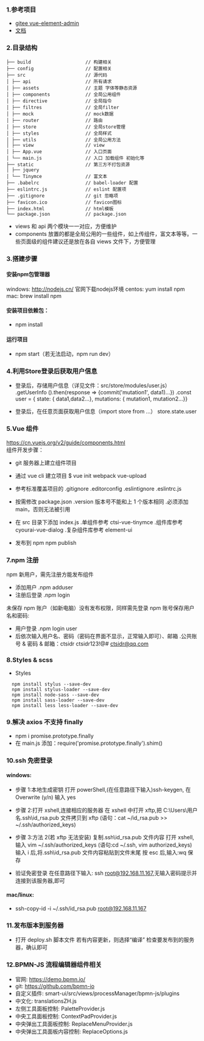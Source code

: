 ### 1.参考项目

- [gitee vue-element-admin](https://gitee.com/mirrors/vue-element-admin)
- [文档](https://panjiachen.github.io/vue-element-admin-site/#/zh-cn/README)

### 2.目录结构

```shell
├── build                    // 构建相关
├── config                   // 配置相关
├── src                      // 源代码
│ ├── api                    // 所有请求
│ ├── assets                 // 主题 字体等静态资源
│ ├── components             // 全局公用组件
│ ├── directive              // 全局指令
│ ├── filtres                // 全局filter
│ ├── mock                   // mock数据
│ ├── router                 // 路由
│ ├── store                  // 全局store管理
│ ├── styles                 // 全局样式
│ ├── utils                  // 全局公用方法
│ ├── view                   // view
│ ├── App.vue                // 入口页面
│ └── main.js                // 入口 加载组件 初始化等
├── static                   // 第三方不打包资源
│ ├── jquery
│ └── Tinymce                // 富文本
├── .babelrc                 // babel-loader 配置
├── eslintrc.js              // eslint 配置项
├── .gitignore               // git 忽略项
├── favicon.ico              // favicon图标
├── index.html               // html模板
└── package.json             // package.json
```

- views 和 api 两个模块一一对应，方便维护
- components 放置的都是全局公用的一些组件，如上传组件，富文本等等。一些页面级的组件建议还是放在各自 views 文件下，方便管理

### 3.搭建步骤
#### 安装npm包管理器
windows: http://nodejs.cn/ 官网下载nodejs环境
centos: yum install npm
mac: brew install npm
#### 安装项目依赖包：
- npm install

#### 运行项目
- npm start（若无法启动，npm run dev）


### 4.利用Store登录后获取用户信息

- 登录后，存储用户信息（详见文件：src/store/modules/user.js）
  .getUserInfo ().then(response => {commit('mutation1', data1)...})
  .const user = { state: { data1,data2...}, mutations: { mutation1, mutation2...}}

- 登录后，在任意页面获取用户信息（import store from ...）
  store.state.user

### 5.Vue 组件

https://cn.vuejs.org/v2/guide/components.html  
组件开发步骤：

- git 服务器上建立组件项目
- 通过 vue cli 建立项目
  $ vue init webpack vue-upload
- 参考标准覆盖项目的
  .gitignore
  .editorconfig
  .eslintignore
  .eslintrc.js

- 按需修改 package.json
  .version 版本号不能和上 1 个版本相同
  .必须添加 main，否则无法被引用

- 在 src 目录下添加 index.js
  .单组件参考 ctsi-vue-tinymce
  .组件库参考 cyourai-vue-dialog
  .复杂组件库参考 element-ui

- 发布到 npm
  npm publish

### 7.npm 注册

npm 新用户，需先注册方能发布组件

- 添加用户
  .npm adduser
- 注册后登录
  .npm login

未保存 npm 账户（如新电脑）没有发布权限，同样需先登录 npm 账号保存用户名和密码:

- 用户登录
  .npm login user
- 后依次输入用户名、密码（密码在界面不显示，正常输入即可）、邮箱
  .公共账号 & 密码 & 邮箱：ctsidr ctsidr123!@# ctsidr@qq.com

### 8.Styles & scss

- Styles
```
  npm install stylus --save-dev
  npm install stylus-loader --save-dev
  npm install node-sass --save-dev
  npm install sass-loader --save-dev
  npm install less less-loader --save-dev
```

### 9.解决 axios 不支持 finally

- npm i promise.prototype.finally
- 在 main.js 添加：require('promise.prototype.finally').shim()

### 10.ssh 免密登录
#### windows:
- 步骤 1:本地生成密钥
  打开 powerShell,(在任意路径下输入)ssh-keygen,
  在 Overwrite (y/n) 输入 yes

- 步骤 2:打开 xshell,连接相应的服务器
  在 xshell 中打开 xftp,把 C:\Users\用户名\.ssh\id_rsa.pub 文件拷贝到 xftp
  (语句：cat ~/id_rsa.pub >> ~/.ssh/authorized_keys)

- 步骤 3:方法 2(若 xftp 无法安装)
  复制.ssh\id_rsa.pub 文件内容
  打开 xshell, 输入 vim ~/.ssh/authorized_keys
  (语句:cd ~/.ssh, vim authorized_keys)
  输入 i 后,将.ssh\id_rsa.pub 文件内容粘贴到文件末尾
  按 esc 后,输入:wq 保存

- 验证免密登录
  在任意路径下输入: ssh root@192.168.11.167,无输入密码提示并连接到该服务器,即可

#### mac/linux:
- ssh-copy-id -i ~/.ssh/id_rsa.pub root@192.168.11.167
  

### 11.发布版本到服务器

- 打开 deploy.sh 脚本文件
  若有内容更新，则选择“编译”
  检查要发布到的服务器，确认即可
  
  
### 12.BPMN-JS 流程编辑器组件相关
- 官网: https://demo.bpmn.io/  
- git: https://github.com/bpmn-io  
- 自定义插件: smart-ui/src/views/processManager/bpmn-js/plugins
- 中文化: translationsZH.js
- 左侧工具面板控制: PaletteProvider.js  
- 中央工具面板控制: ContextPadProvider.js  
- 中央弹出工具面板控制: ReplaceMenuProvider.js  
- 中央弹出工具面板内容控制: ReplaceOptions.js  
 